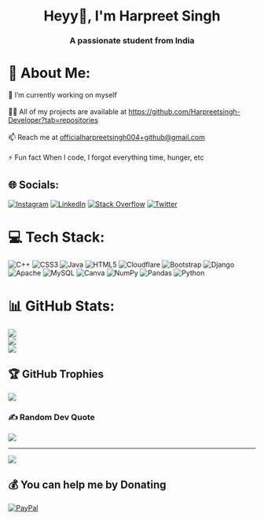 <h1 align="center">Heyy👋, I'm Harpreet Singh</h1>
<h3 align="center">A passionate student from India</h3>

# 💫 About Me:
🌱 I’m currently working on myself<br><br>👨‍💻 All of my projects are available at https://github.com/Harpreetsingh-Developer?tab=repositories<br><br>📫 Reach me at officialharpreetsingh004+github@gmail.com<br><br>⚡ Fun fact When I code, I forgot everything time, hunger, etc


## 🌐 Socials:
[![Instagram](https://img.shields.io/badge/Instagram-%23E4405F.svg?logo=Instagram&logoColor=white)](https://www.instagram.com/143heart.hacker/) [![LinkedIn](https://img.shields.io/badge/LinkedIn-%230077B5.svg?logo=linkedin&logoColor=white)](https://www.linkedin.com/in/harpreet-singh-152296249/) [![Stack Overflow](https://img.shields.io/badge/-Stackoverflow-FE7A16?logo=stack-overflow&logoColor=white)](https://stackoverflow.com/users/22502247/harpreet-singh) [![Twitter](https://img.shields.io/badge/Twitter-%231DA1F2.svg?logo=Twitter&logoColor=white)](https://twitter.com/Developers004)  

# 💻 Tech Stack:
![C++](https://img.shields.io/badge/c++-%2300599C.svg?style=for-the-badge&logo=c%2B%2B&logoColor=white) ![CSS3](https://img.shields.io/badge/css3-%231572B6.svg?style=for-the-badge&logo=css3&logoColor=white) ![Java](https://img.shields.io/badge/java-%23ED8B00.svg?style=for-the-badge&logo=java&logoColor=white) ![HTML5](https://img.shields.io/badge/html5-%23E34F26.svg?style=for-the-badge&logo=html5&logoColor=white) ![Cloudflare](https://img.shields.io/badge/Cloudflare-F38020?style=for-the-badge&logo=Cloudflare&logoColor=white) ![Bootstrap](https://img.shields.io/badge/bootstrap-%23563D7C.svg?style=for-the-badge&logo=bootstrap&logoColor=white) ![Django](https://img.shields.io/badge/django-%23092E20.svg?style=for-the-badge&logo=django&logoColor=white) ![Apache](https://img.shields.io/badge/apache-%23D42029.svg?style=for-the-badge&logo=apache&logoColor=white) ![MySQL](https://img.shields.io/badge/mysql-%2300f.svg?style=for-the-badge&logo=mysql&logoColor=white) ![Canva](https://img.shields.io/badge/Canva-%2300C4CC.svg?style=for-the-badge&logo=Canva&logoColor=white) ![NumPy](https://img.shields.io/badge/numpy-%23013243.svg?style=for-the-badge&logo=numpy&logoColor=white) ![Pandas](https://img.shields.io/badge/pandas-%23150458.svg?style=for-the-badge&logo=pandas&logoColor=white) ![Python](https://img.shields.io/badge/python-3670A0?style=for-the-badge&logo=python&logoColor=ffdd54)
# 📊 GitHub Stats:
![](https://github-readme-stats.vercel.app/api?username=itzz-rr&theme=dark&hide_border=false&include_all_commits=true&count_private=true)<br/>
![](https://github-readme-streak-stats.herokuapp.com/?user=itzz-rr&theme=dark&hide_border=false)<br/>
![](https://github-readme-stats.vercel.app/api/top-langs/?username=itzz-rr&theme=dark&hide_border=false&include_all_commits=true&count_private=true&layout=compact)

## 🏆 GitHub Trophies
![](https://github-profile-trophy.vercel.app/?username=itzz-rr&theme=radical&no-frame=false&no-bg=true&margin-w=4)

### ✍️ Random Dev Quote
![](https://quotes-github-readme.vercel.app/api?type=horizontal&theme=radical)

---
[![](https://visitcount.itsvg.in/api?id=itzz-rr&icon=0&color=11)](https://visitcount.itsvg.in)

  ## 💰 You can help me by Donating
  [![PayPal](https://img.shields.io/badge/PayPal-00457C?style=for-the-badge&logo=paypal&logoColor=white)](https://paypal.me/gamerique) 

  <!-- Proudly created with GPRM ( https://gprm.itsvg.in ) -->
